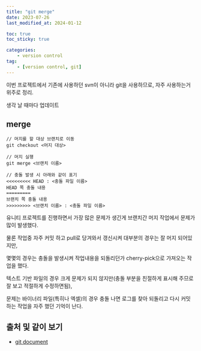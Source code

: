 ```yaml
---
title: "git merge"
date: 2023-07-26
last_modified_at: 2024-01-12

toc: true
toc_sticky: true

categories:
    - version control
tag:
    - [version control, git]
---
```


이번 프로젝트에서 기존에 사용하던 svn이 아니라 git을 사용하므로, 자주 사용하는거 위주로 정리.

생각 날 때마다 업데이트  

## merge
```
// 머지를 할 대상 브랜치로 이동
git checkout <머지 대상>

// 머지 실행
git merge <브랜치 이름>

// 충돌 발생 시 아래와 같이 표기
<<<<<<<<< HEAD : <충돌 파일 이름>
HEAD 쪽 충돌 내용
=========
브랜치 쪽 충돌 내용
>>>>>>>>> <브랜치 이름> : <충돌 파일 이름>
```
유니티 프로젝트를 진행하면서 가장 많은 문제가 생긴게 브랜치간 머지 작업에서 문제가 많이 발생했다.

물론 작업중 자주 커밋 하고 pull로 당겨와서 갱신시켜 대부분의 경우는 잘 머지 되어있지만,

몇몇의 경우는 충돌을 발생시켜 작업내용을 되돌리던가 cherry-pick으로 가져오는 작업을 했다.

텍스트 기반 파일의 경우 크게 문제가 되지 않지만(충돌 부분을 친절하게 표시해 주므로 잘 보고 적절하게 수정하면됨),

문제는 바이너리 파일(특히나 엑셀)의 경우 충돌 나면 로그를 찾아 되돌리고 다시 커밋하는 작업을 자주 했던 기억이 난다.
## 출처 및 같이 보기
 - <a href="https://git-scm.com/book/ko/v2/">git document</a>